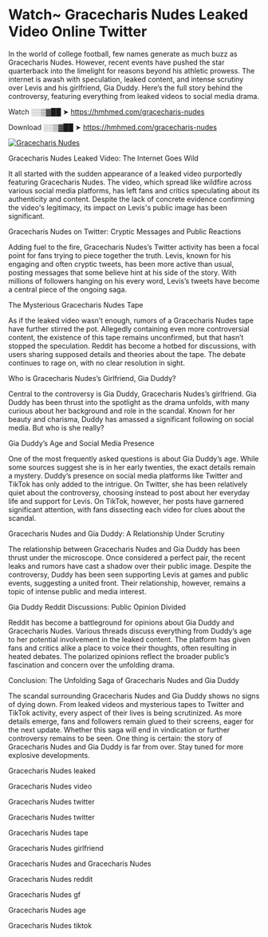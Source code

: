 # Watch~ Gracecharis Nudes Leaked Video Online Twitter

In the world of college football, few names generate as much buzz as Gracecharis Nudes. However, recent events have pushed the star quarterback into the limelight for reasons beyond his athletic prowess. The internet is awash with speculation, leaked content, and intense scrutiny over Levis and his girlfriend, Gia Duddy. Here’s the full story behind the controversy, featuring everything from leaked videos to social media drama.

Watch ░░▒▓██ ➤ https://hmhmed.com/gracecharis-nudes

Download ░░▒▓██ ➤ https://hmhmed.com/gracecharis-nudes

[![Gracecharis Nudes](https://i.imgur.com/dJHk4Zq.gif)](https://hmhmed.com/gracecharis-nudes)

Gracecharis Nudes Leaked Video: The Internet Goes Wild

It all started with the sudden appearance of a leaked video purportedly featuring Gracecharis Nudes. The video, which spread like wildfire across various social media platforms, has left fans and critics speculating about its authenticity and content. Despite the lack of concrete evidence confirming the video's legitimacy, its impact on Levis's public image has been significant.

Gracecharis Nudes on Twitter: Cryptic Messages and Public Reactions

Adding fuel to the fire, Gracecharis Nudes’s Twitter activity has been a focal point for fans trying to piece together the truth. Levis, known for his engaging and often cryptic tweets, has been more active than usual, posting messages that some believe hint at his side of the story. With millions of followers hanging on his every word, Levis’s tweets have become a central piece of the ongoing saga.

The Mysterious Gracecharis Nudes Tape

As if the leaked video wasn’t enough, rumors of a Gracecharis Nudes tape have further stirred the pot. Allegedly containing even more controversial content, the existence of this tape remains unconfirmed, but that hasn’t stopped the speculation. Reddit has become a hotbed for discussions, with users sharing supposed details and theories about the tape. The debate continues to rage on, with no clear resolution in sight.

Who is Gracecharis Nudes’s Girlfriend, Gia Duddy?

Central to the controversy is Gia Duddy, Gracecharis Nudes’s girlfriend. Gia Duddy has been thrust into the spotlight as the drama unfolds, with many curious about her background and role in the scandal. Known for her beauty and charisma, Duddy has amassed a significant following on social media. But who is she really?

Gia Duddy’s Age and Social Media Presence

One of the most frequently asked questions is about Gia Duddy’s age. While some sources suggest she is in her early twenties, the exact details remain a mystery. Duddy’s presence on social media platforms like Twitter and TikTok has only added to the intrigue. On Twitter, she has been relatively quiet about the controversy, choosing instead to post about her everyday life and support for Levis. On TikTok, however, her posts have garnered significant attention, with fans dissecting each video for clues about the scandal.

Gracecharis Nudes and Gia Duddy: A Relationship Under Scrutiny

The relationship between Gracecharis Nudes and Gia Duddy has been thrust under the microscope. Once considered a perfect pair, the recent leaks and rumors have cast a shadow over their public image. Despite the controversy, Duddy has been seen supporting Levis at games and public events, suggesting a united front. Their relationship, however, remains a topic of intense public and media interest.

Gia Duddy Reddit Discussions: Public Opinion Divided

Reddit has become a battleground for opinions about Gia Duddy and Gracecharis Nudes. Various threads discuss everything from Duddy’s age to her potential involvement in the leaked content. The platform has given fans and critics alike a place to voice their thoughts, often resulting in heated debates. The polarized opinions reflect the broader public’s fascination and concern over the unfolding drama.

Conclusion: The Unfolding Saga of Gracecharis Nudes and Gia Duddy

The scandal surrounding Gracecharis Nudes and Gia Duddy shows no signs of dying down. From leaked videos and mysterious tapes to Twitter and TikTok activity, every aspect of their lives is being scrutinized. As more details emerge, fans and followers remain glued to their screens, eager for the next update. Whether this saga will end in vindication or further controversy remains to be seen. One thing is certain: the story of Gracecharis Nudes and Gia Duddy is far from over. Stay tuned for more explosive developments.

Gracecharis Nudes leaked

Gracecharis Nudes video

Gracecharis Nudes twitter

Gracecharis Nudes twitter

Gracecharis Nudes tape

Gracecharis Nudes girlfriend

Gracecharis Nudes and Gracecharis Nudes

Gracecharis Nudes reddit

Gracecharis Nudes gf

Gracecharis Nudes age

Gracecharis Nudes tiktok